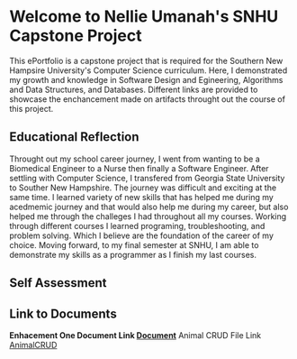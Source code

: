 # Welcome to Nellie Umanah's SNHU Capstone Project
This ePortfolio is a capstone project that  is required for the Southern New Hampsire University's Computer Science curriculum. Here, I demonstrated my  growth and knowledge in Software Design and Egineering, Algorithms and Data Structures, and Databases. Different links are provided to showcase the enchancement made on artifacts throught out the course of this project.

## **Educational Reflection**

Throught out my school career journey, I went from wanting to be a Biomedical Engineer to a Nurse then finally a Software Engineer. After settling with Computer Science, I transfered from Georgia State University to Souther New Hampshire. The journey was difficult and exciting at the same time. I learned variety of new skills that has helped me during my acedmemic journey and that would also help me during my career, but also helped me through the challeges I had throughout all my courses. Working through different courses I learned programing, troubleshooting, and problem solving. Which I believe are the foundation of the career of my choice. Moving forward, to my final semester at SNHU, I am able to demonstrate my skills as a programmer as I finish my last courses.

## **Self Assessment**

## **Link to Documents**
**Enhacement One Document Link [Document](https://github.com/nellieumanah/ePortfolio/blob/gh-pages/Enhancement%20One.docx)**
Animal CRUD File Link [AnimalCRUD](https://github.com/nellieumanah/ePortfolio/blob/gh-pages/animalcrud_v2.py)



